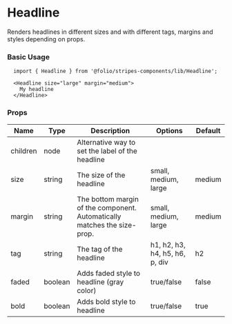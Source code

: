 # Headline
Renders headlines in different sizes and with different tags, margins and styles depending on props.

### Basic Usage
```
  import { Headline } from '@folio/stripes-components/lib/Headline';

  <Headline size="large" margin="medium">
    My headline
  </Headline>
```

### Props
Name | Type | Description | Options | Default
--- | --- | --- | --- | ---
children | node | Alternative way to set the label of the headline | | |
size | string | The size of the headline | small, medium, large | medium
margin | string | The bottom margin of the component. Automatically matches the size-prop. | small, medium, large | medium
tag | string | The tag of the headline | h1, h2, h3, h4, h5, h6, p, div | h2
faded | boolean | Adds faded style to headline (gray color) | true/false | false
bold | boolean | Adds bold style to headline | true/false | true
